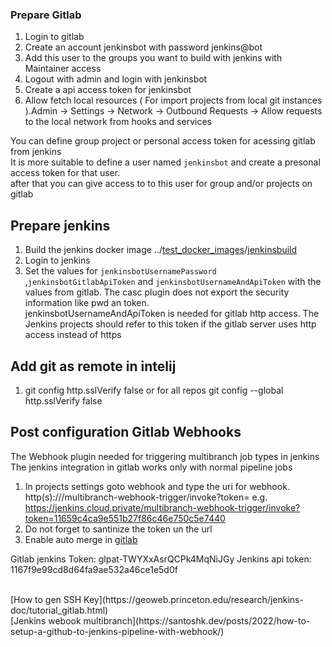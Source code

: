 ### Prepare Gitlab

1. Login to gitlab
2. Create an account jenkinsbot with password jenkins@bot
3. Add this user to the groups you want to build with jenkins with Maintainer access
4. Logout with admin and login with jenkinsbot
5. Create a api access token for jenkinsbot
6. Allow fetch local resources ( For import projects from local git instances ).Admin -> Settings -> Network ->
   Outbound Requests -> Allow requests to the local network from hooks and services

You can define group project or personal access token for acessing gitlab from jenkins
<br>It is more suitable to define a user named `jenkinsbot` and create a presonal access token for that user.
<br> after that you can give access to to this user for group and/or projects on gitlab

## Prepare jenkins

1. Build the jenkins docker image ../[test_docker_images](..%2F..%2Ftest_docker_images)/[jenkinsbuild](..%2F..%2Ftest_docker_images%2Fjenkinsbuild)
1. Login to jenkins
2. Set the values for `jenkinsbotUsernamePassword` ,`jenkinsbotGitlabApiToken`   and `jenkinsbotUsernameAndApiToken` with the values from gitlab. The casc plugin does not export the security information like pwd an token.
   </br>jenkinsbotUsernameAndApiToken is needed for gitlab http access. The Jenkins projects should refer to this token if the gitlab server uses http access instead of https
## Add git as remote in intelij

1. git config http.sslVerify false
   or for all repos git config --global http.sslVerify false

## Post configuration Gitlab Webhooks

The Webhook plugin needed for triggering multibranch job types in jenkins
The jenkins integration in gitlab works only with normal pipeline jobs

1. In projects settings goto webhook and type the uri for webhook.
   http(s)://<jenkins url>/multibranch-webhook-trigger/invoke?token=<token>
   e.g.  https://jenkins.cloud.private/multibranch-webhook-trigger/invoke?token=11659c4ca9e551b27f86c46e750c5e7440
3. Do not forget to santinize the token un the url
3. Enable auto merge
   in [gitlab](https://docs.gitlab.com/ee/user/project/merge_requests/merge_when_pipeline_succeeds.html)

Gitlab jenkins Token: glpat-TWYXxAsrQCPk4MqNiJGy
Jenkins api token: 1167f9e99cd8d64fa9ae532a46ce1e5d0f

 <br>
 [How to gen SSH Key](https://geoweb.princeton.edu/research/jenkins-doc/tutorial_gitlab.html)
 <br>
 [Jenkins webook multibranch](https://santoshk.dev/posts/2022/how-to-setup-a-github-to-jenkins-pipeline-with-webhook/) 
